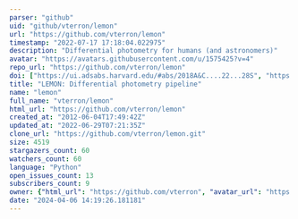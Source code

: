 ```yaml
---
parser: "github"
uid: "github/vterron/lemon"
url: "https://github.com/vterron/lemon"
timestamp: "2022-07-17 17:18:04.022975"
description: "Differential photometry for humans (and astronomers)"
avatar: "https://avatars.githubusercontent.com/u/1575425?v=4"
repo_url: "https://github.com/vterron/lemon"
doi: ["https://ui.adsabs.harvard.edu/#abs/2018A&C....22...28S", "https://ui.adsabs.harvard.edu/#abs/2011hsa6.conf..755T", "https://ui.adsabs.harvard.edu/abs/2018ascl.soft09001T/abstract"]
title: "LEMON: Differential photometry pipeline"
name: "lemon"
full_name: "vterron/lemon"
html_url: "https://github.com/vterron/lemon"
created_at: "2012-06-04T17:49:42Z"
updated_at: "2022-06-29T07:21:35Z"
clone_url: "https://github.com/vterron/lemon.git"
size: 4519
stargazers_count: 60
watchers_count: 60
language: "Python"
open_issues_count: 13
subscribers_count: 9
owner: {"html_url": "https://github.com/vterron", "avatar_url": "https://avatars.githubusercontent.com/u/1575425?v=4", "login": "vterron", "type": "User"}
date: "2024-04-06 14:19:26.181181"
---
```

